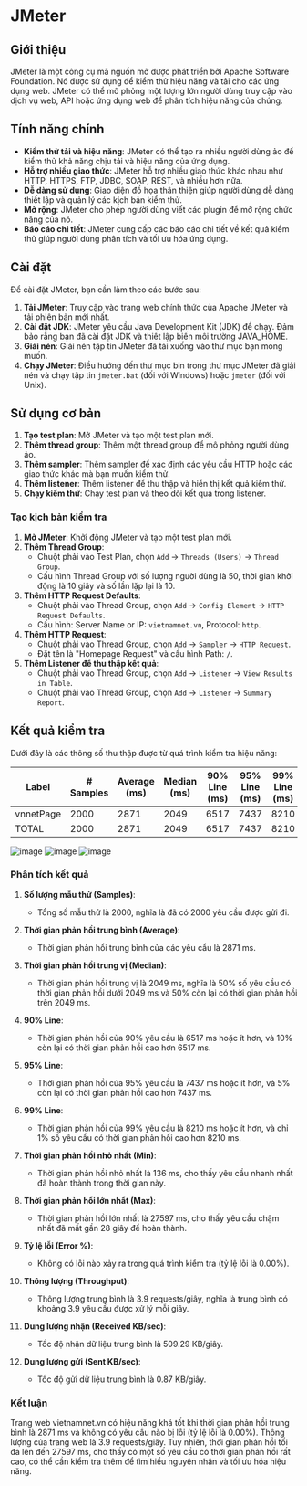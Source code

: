 # JMeter

## Giới thiệu

JMeter là một công cụ mã nguồn mở được phát triển bởi Apache Software Foundation. Nó được sử dụng để kiểm thử hiệu năng và tải cho các ứng dụng web. JMeter có thể mô phỏng một lượng lớn người dùng truy cập vào dịch vụ web, API hoặc ứng dụng web để phân tích hiệu năng của chúng.

## Tính năng chính

- **Kiểm thử tải và hiệu năng**: JMeter có thể tạo ra nhiều người dùng ảo để kiểm thử khả năng chịu tải và hiệu năng của ứng dụng.
- **Hỗ trợ nhiều giao thức**: JMeter hỗ trợ nhiều giao thức khác nhau như HTTP, HTTPS, FTP, JDBC, SOAP, REST, và nhiều hơn nữa.
- **Dễ dàng sử dụng**: Giao diện đồ họa thân thiện giúp người dùng dễ dàng thiết lập và quản lý các kịch bản kiểm thử.
- **Mở rộng**: JMeter cho phép người dùng viết các plugin để mở rộng chức năng của nó.
- **Báo cáo chi tiết**: JMeter cung cấp các báo cáo chi tiết về kết quả kiểm thử giúp người dùng phân tích và tối ưu hóa ứng dụng.

## Cài đặt

Để cài đặt JMeter, bạn cần làm theo các bước sau:

1. **Tải JMeter**: Truy cập vào trang web chính thức của Apache JMeter và tải phiên bản mới nhất.
2. **Cài đặt JDK**: JMeter yêu cầu Java Development Kit (JDK) để chạy. Đảm bảo rằng bạn đã cài đặt JDK và thiết lập biến môi trường JAVA_HOME.
3. **Giải nén**: Giải nén tập tin JMeter đã tải xuống vào thư mục bạn mong muốn.
4. **Chạy JMeter**: Điều hướng đến thư mục bin trong thư mục JMeter đã giải nén và chạy tập tin `jmeter.bat` (đối với Windows) hoặc `jmeter` (đối với Unix).

## Sử dụng cơ bản

1. **Tạo test plan**: Mở JMeter và tạo một test plan mới.
2. **Thêm thread group**: Thêm một thread group để mô phỏng người dùng ảo.
3. **Thêm sampler**: Thêm sampler để xác định các yêu cầu HTTP hoặc các giao thức khác mà bạn muốn kiểm thử.
4. **Thêm listener**: Thêm listener để thu thập và hiển thị kết quả kiểm thử.
5. **Chạy kiểm thử**: Chạy test plan và theo dõi kết quả trong listener.

### Tạo kịch bản kiểm tra

1. **Mở JMeter**: Khởi động JMeter và tạo một test plan mới.
2. **Thêm Thread Group**:
   - Chuột phải vào Test Plan, chọn `Add` -> `Threads (Users)` -> `Thread Group`.
   - Cấu hình Thread Group với số lượng người dùng là 50, thời gian khởi động là 10 giây và số lần lặp lại là 10.
3. **Thêm HTTP Request Defaults**:
   - Chuột phải vào Thread Group, chọn `Add` -> `Config Element` -> `HTTP Request Defaults`.
   - Cấu hình: Server Name or IP: `vietnamnet.vn`, Protocol: `http`.
4. **Thêm HTTP Request**:
   - Chuột phải vào Thread Group, chọn `Add` -> `Sampler` -> `HTTP Request`.
   - Đặt tên là "Homepage Request" và cấu hình Path: `/`.
5. **Thêm Listener để thu thập kết quả**:
   - Chuột phải vào Thread Group, chọn `Add` -> `Listener` -> `View Results in Table`.
   - Chuột phải vào Thread Group, chọn `Add` -> `Listener` -> `Summary Report`.

## Kết quả kiểm tra

Dưới đây là các thông số thu thập được từ quá trình kiểm tra hiệu năng:

| Label     | # Samples | Average (ms) | Median (ms) | 90% Line (ms) | 95% Line (ms) | 99% Line (ms) | Min (ms) | Max (ms) | Error % | Throughput (requests/sec) | Received KB/sec | Sent KB/sec |
|-----------|-----------|--------------|-------------|---------------|---------------|---------------|----------|----------|---------|---------------------------|-----------------|-------------|
| vnnetPage | 2000      | 2871         | 2049        | 6517          | 7437          | 8210          | 136      | 27597    | 0.00%   | 3.9/sec                   | 509.29          | 0.87        |
| TOTAL     | 2000      | 2871         | 2049        | 6517          | 7437          | 8210          | 136      | 27597    | 0.00%   | 3.9/sec                   | 509.29          | 0.87        |

![image](https://github.com/VietAnh2610/jMeter/assets/129382437/d36d3b55-111a-40f1-ac49-28066c72fb67)
![image](https://github.com/VietAnh2610/jMeter/assets/129382437/abeb7661-fcde-4f8b-a1c6-c38ae5f2fcb3)
![image](https://github.com/VietAnh2610/jMeter/assets/129382437/bd9744e5-1688-4e70-b3ea-7fb5a515a423)

### Phân tích kết quả

1. **Số lượng mẫu thử (Samples)**: 
   - Tổng số mẫu thử là 2000, nghĩa là đã có 2000 yêu cầu được gửi đi.

2. **Thời gian phản hồi trung bình (Average)**:
   - Thời gian phản hồi trung bình của các yêu cầu là 2871 ms.

3. **Thời gian phản hồi trung vị (Median)**:
   - Thời gian phản hồi trung vị là 2049 ms, nghĩa là 50% số yêu cầu có thời gian phản hồi dưới 2049 ms và 50% còn lại có thời gian phản hồi trên 2049 ms.

4. **90% Line**:
   - Thời gian phản hồi của 90% yêu cầu là 6517 ms hoặc ít hơn, và 10% còn lại có thời gian phản hồi cao hơn 6517 ms.

5. **95% Line**:
   - Thời gian phản hồi của 95% yêu cầu là 7437 ms hoặc ít hơn, và 5% còn lại có thời gian phản hồi cao hơn 7437 ms.

6. **99% Line**:
   - Thời gian phản hồi của 99% yêu cầu là 8210 ms hoặc ít hơn, và chỉ 1% số yêu cầu có thời gian phản hồi cao hơn 8210 ms.

7. **Thời gian phản hồi nhỏ nhất (Min)**:
   - Thời gian phản hồi nhỏ nhất là 136 ms, cho thấy yêu cầu nhanh nhất đã hoàn thành trong thời gian này.

8. **Thời gian phản hồi lớn nhất (Max)**:
   - Thời gian phản hồi lớn nhất là 27597 ms, cho thấy yêu cầu chậm nhất đã mất gần 28 giây để hoàn thành.

9. **Tỷ lệ lỗi (Error %)**:
   - Không có lỗi nào xảy ra trong quá trình kiểm tra (tỷ lệ lỗi là 0.00%).

10. **Thông lượng (Throughput)**:
    - Thông lượng trung bình là 3.9 requests/giây, nghĩa là trung bình có khoảng 3.9 yêu cầu được xử lý mỗi giây.

11. **Dung lượng nhận (Received KB/sec)**:
    - Tốc độ nhận dữ liệu trung bình là 509.29 KB/giây.

12. **Dung lượng gửi (Sent KB/sec)**:
    - Tốc độ gửi dữ liệu trung bình là 0.87 KB/giây.

### Kết luận

Trang web vietnamnet.vn có hiệu năng khá tốt khi thời gian phản hồi trung bình là 2871 ms và không có yêu cầu nào bị lỗi (tỷ lệ lỗi là 0.00%). Thông lượng của trang web là 3.9 requests/giây. Tuy nhiên, thời gian phản hồi tối đa lên đến 27597 ms, cho thấy có một số yêu cầu có thời gian phản hồi rất cao, có thể cần kiểm tra thêm để tìm hiểu nguyên nhân và tối ưu hóa hiệu năng.


 
